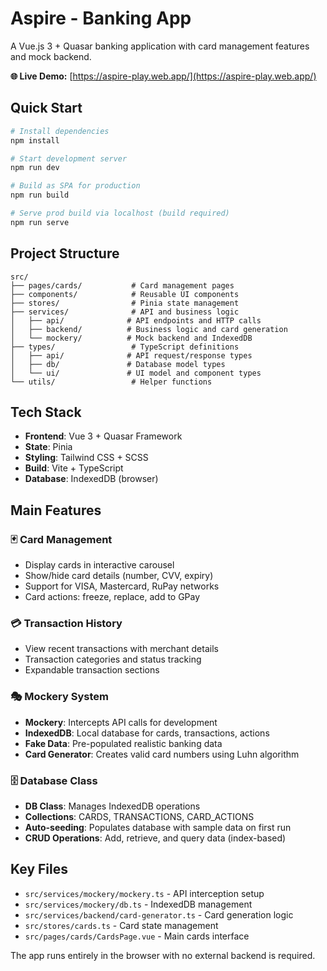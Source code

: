 # Aspire - Banking App

A Vue.js 3 + Quasar banking application with card management features and mock backend.

**🌐 Live Demo:** [https://aspire-play.web.app/](https://aspire-play.web.app/)

## Quick Start

```bash
# Install dependencies
npm install

# Start development server
npm run dev

# Build as SPA for production
npm run build

# Serve prod build via localhost (build required)
npm run serve
```

## Project Structure

```
src/
├── pages/cards/           # Card management pages
├── components/            # Reusable UI components
├── stores/                # Pinia state management
├── services/              # API and business logic
│   ├── api/              # API endpoints and HTTP calls
│   ├── backend/          # Business logic and card generation
│   └── mockery/          # Mock backend and IndexedDB
├── types/                 # TypeScript definitions
│   ├── api/              # API request/response types
│   ├── db/               # Database model types
│   └── ui/               # UI model and component types
└── utils/                 # Helper functions
```

## Tech Stack

- **Frontend**: Vue 3 + Quasar Framework
- **State**: Pinia
- **Styling**: Tailwind CSS + SCSS
- **Build**: Vite + TypeScript
- **Database**: IndexedDB (browser)

## Main Features

### 🃏 Card Management

- Display cards in interactive carousel
- Show/hide card details (number, CVV, expiry)
- Support for VISA, Mastercard, RuPay networks
- Card actions: freeze, replace, add to GPay

### 💳 Transaction History

- View recent transactions with merchant details
- Transaction categories and status tracking
- Expandable transaction sections

### 🎭 Mockery System

- **Mockery**: Intercepts API calls for development
- **IndexedDB**: Local database for cards, transactions, actions
- **Fake Data**: Pre-populated realistic banking data
- **Card Generator**: Creates valid card numbers using Luhn algorithm

### 🗄️ Database Class

- **DB Class**: Manages IndexedDB operations
- **Collections**: CARDS, TRANSACTIONS, CARD_ACTIONS
- **Auto-seeding**: Populates database with sample data on first run
- **CRUD Operations**: Add, retrieve, and query data (index-based)

## Key Files

- `src/services/mockery/mockery.ts` - API interception setup
- `src/services/mockery/db.ts` - IndexedDB management
- `src/services/backend/card-generator.ts` - Card generation logic
- `src/stores/cards.ts` - Card state management
- `src/pages/cards/CardsPage.vue` - Main cards interface

The app runs entirely in the browser with no external backend is required.
